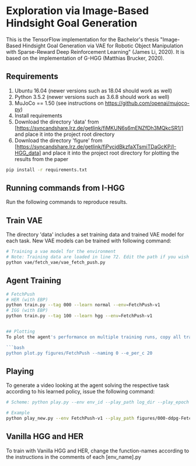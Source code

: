 # Exploration via Image-Based Hindsight Goal Generation

This is the TensorFlow implementation for the Bachelor's thesis "Image-Based Hindsight Goal Generation via VAE for Robotic Object Manipulation with Sparse-Reward Deep Reinforcement Learning" (James Li, 2020). 
It is based on the implementation of G-HGG (Matthias Brucker, 2020).



## Requirements
1. Ubuntu 16.04 (newer versions such as 18.04 should work as well)
2. Python 3.5.2 (newer versions such as 3.6.8 should work as well)
3. MuJoCo == 1.50 (see instructions on https://github.com/openai/mujoco-py)
4. Install requirements
5. Download the directory 'data' from [https://syncandshare.lrz.de/getlink/fiMKUN6s6mENZfDh3MQkcSR1/] and place it into the project root directory
6. Download the directory 'figure' from [https://syncandshare.lrz.de/getlink/fiPycjdBkzfaXTsmiTDaGcKP/I-HGG_data] and place it into the project root directory for plotting the results from the paper
```bash
pip install -r requirements.txt
```

## Running commands from I-HGG

Run the following commands to reproduce results.

## Train VAE
The directory 'data' includes a set training data and trained VAE model for each task.
New VAE models can be trained with following command:
```bash
# Training a vae model for the environment
# Note: Training data are loaded in line 72. Edit the path if you wish to train with other training data 
python vae/fetch_vae/vae_fetch_push.py
```

## Agent Training

```bash
# FetchPush
# HER (with EBP)
python train.py --tag 000 --learn normal --env=FetchPush-v1
# IGG (with EBP)
python train.py --tag 100 --learn hgg --env=FetchPush-v1


## Plotting
To plot the agent's performance on multiple training runs, copy all training run directories into one directory. For example, we put all FetchPushLabyrinth runs in a directory called BA_Labyrinth, same for FetchPickObstacle (BA_Obstacle), FetchPickNoObstacle (BA_NoObstacle) and FetchPickAndThrow (BA_Throw). naming=0 is recommended as default. For our result plot commands, have a look at create_result_figures.sh. 

```bash
python plot.py figures/FetchPush --naming 0 --e_per_c 20
```

## Playing 

To generate a video looking at the agent solving the respective task according to his learned policy, issue the following command:

```bash
# Scheme: python play.py --env env_id --play_path log_dir --play_epoch <epoch number, latest or best>

# Example
python play_new.py --env FetchPush-v1 --play_path figures/000-ddpg-FetchPush-v1-hgg/ --play_epoch latest
```

## Vanilla HGG and HER

To train with Vanilla HGG and HER, change the function-names according to the instructions in the comments of 
each [env_name].py
